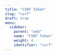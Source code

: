 ```yaml
---
title: "CSRF Token"
slug: "csrf"
draft: true
menu:
  sidebar:
    parent: "web"
    name: "CSRF Token"
    weight: 4
    identifier: "csrf"
---
```



